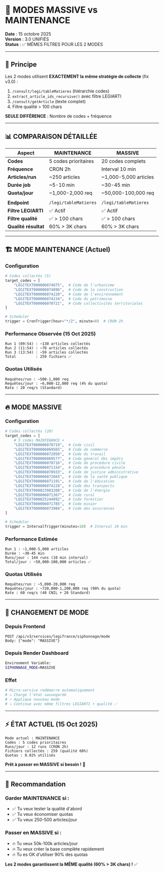 # 🔄 MODES MASSIVE vs MAINTENANCE

**Date** : 15 octobre 2025  
**Version** : 3.0 UNIFIÉS  
**Status** : ✅ MÊMES FILTRES POUR LES 2 MODES

---

## 🎯 Principe

Les 2 modes utilisent **EXACTEMENT la même stratégie de collecte** (fix v3.0) :
1. `/consult/legi/tableMatieres` (hiérarchie codes)
2. `extract_article_ids_recursive()` avec filtre LEGIARTI
3. `/consult/getArticle` (texte complet)
4. Filtre qualité > 100 chars

**SEULE DIFFÉRENCE** : Nombre de codes + fréquence

---

## 📊 COMPARAISON DÉTAILLÉE

| Aspect | MAINTENANCE | MASSIVE |
|--------|-------------|---------|
| **Codes** | 5 codes prioritaires | 20 codes complets |
| **Fréquence** | CRON 2h | Interval 10 min |
| **Articles/run** | ~250 articles | ~1,000-5,000 articles |
| **Durée job** | ~5-10 min | ~30-45 min |
| **Quota/jour** | ~1,000-2,000 req | ~50,000-100,000 req |
| | | |
| **Endpoint** | `/legi/tableMatieres` | `/legi/tableMatieres` |
| **Filtre LEGIARTI** | ✅ Actif | ✅ Actif |
| **Filtre qualité** | ✅ > 100 chars | ✅ > 100 chars |
| **Qualité résultat** | 60% > 3K chars | 60% > 3K chars |

---

## 🏗️ MODE MAINTENANCE (Actuel)

### **Configuration**
```python
# Codes collectés (5)
target_codes = [
    "LEGITEXT000006074075",  # Code de l'urbanisme
    "LEGITEXT000006074096",  # Code de la construction
    "LEGITEXT000006074220",  # Code de l'environnement
    "LEGITEXT000006074234",  # Code du patrimoine
    "LEGITEXT000006070721",  # Code collectivités territoriales
]

# Scheduler
trigger = CronTrigger(hour="*/2", minute=0)  # CRON 2h
```

### **Performance Observée** (15 Oct 2025)
```
Run 1 (09:54) : ~130 articles collectés
Run 2 (11:54) : ~70 articles collectés
Run 3 (13:54) : ~59 articles collectés
Total         : 259 fichiers ✅
```

### **Quotas Utilisés**
```
Requêtes/run : ~500-1,000 req
Requêtes/jour : ~6,000-12,000 req (4% du quota)
Rate : 20 req/s (Standard)
```

---

## 🔥 MODE MASSIVE

### **Configuration**
```python
# Codes collectés (20)
target_codes = [
    # 5 codes MAINTENANCE +
    "LEGITEXT000006070719",  # Code civil
    "LEGITEXT000006069565",  # Code de commerce
    "LEGITEXT000006072050",  # Code du travail
    "LEGITEXT000006069577",  # Code général des impôts
    "LEGITEXT000006070716",  # Code de procédure civile
    "LEGITEXT000006071154",  # Code de procédure pénale
    "LEGITEXT000006070933",  # Code de justice administrative
    "LEGITEXT000006072665",  # Code de la santé publique
    "LEGITEXT000006071191",  # Code de l'éducation
    "LEGITEXT000006074228",  # Code des transports
    "LEGITEXT000023983208",  # Code de l'énergie
    "LEGITEXT000006071367",  # Code rural
    "LEGITEXT000025244092",  # Code forestier
    "LEGITEXT000006071785",  # Code minier
    "LEGITEXT000006073984",  # Code des assurances
]

# Scheduler
trigger = IntervalTrigger(minutes=10)  # Interval 10 min
```

### **Performance Estimée**
```
Run 1 : ~1,000-5,000 articles
Durée : ~30-45 min
Runs/jour : 144 runs (10 min interval)
Total/jour : ~50,000-100,000 articles ✅
```

### **Quotas Utilisés**
```
Requêtes/run : ~5,000-20,000 req
Requêtes/jour : ~720,000-1,200,000 req (90% du quota)
Rate : 60 req/s (40 CNIL + 20 Standard)
```

---

## 🔄 CHANGEMENT DE MODE

### **Depuis Frontend**
```http
POST /api/v3/services/legifrance/siphonnage/mode
Body: {"mode": "MASSIVE"}
```

### **Depuis Render Dashboard**
```bash
Environment Variable:
SIPHONNAGE_MODE=MASSIVE
```

### **Effet**
```python
# Micro-service redémarre automatiquement
# → Charge l'état sauvegardé
# → Applique nouveau mode
# → Continue avec même filtres LEGIARTI + qualité ✅
```

---

## ⚡ ÉTAT ACTUEL (15 Oct 2025)

```
Mode actuel : MAINTENANCE
Codes : 5 codes prioritaires
Runs/jour : 12 runs (CRON 2h)
Fichiers collectés : 259 (qualité 60%)
Quotas : 0.02% utilisés
```

**Prêt à passer en MASSIVE si besoin !** 🚀

---

## 🎯 Recommandation

### **Garder MAINTENANCE si** :
- ✅ Tu veux tester la qualité d'abord
- ✅ Tu veux économiser quotas
- ✅ Tu veux 250-500 articles/jour

### **Passer en MASSIVE si** :
- 🔥 Tu veux 50k-100k articles/jour
- 🔥 Tu veux créer la base complète rapidement
- 🔥 Tu es OK d'utiliser 90% des quotas

**Les 2 modes garantissent la MÊME qualité (60% > 3K chars) !** ✅

